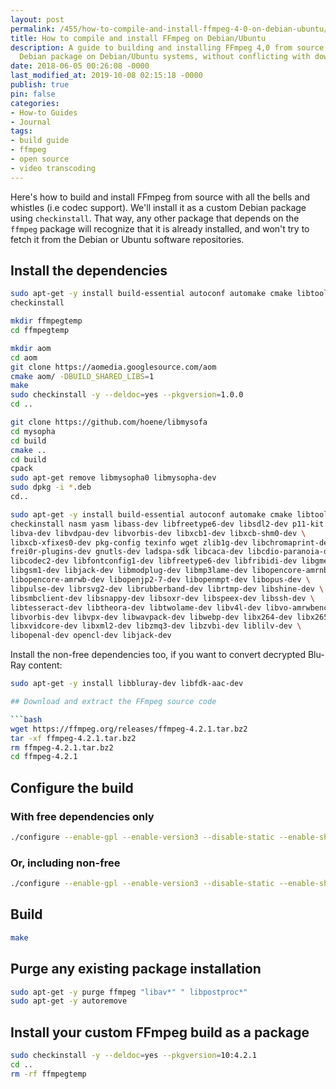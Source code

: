 ```yaml
---
layout: post
permalink: /455/how-to-compile-and-install-ffmpeg-4-0-on-debian-ubuntu/
title: How to compile and install FFmpeg on Debian/Ubuntu
description: A guide to building and installing FFmpeg 4,0 from source as a custom
  Debian package on Debian/Ubuntu systems, without conflicting with downstream dependencies
date: 2018-06-05 00:26:08 -0000
last_modified_at: 2019-10-08 02:15:18 -0000
publish: true
pin: false
categories:
- How-to Guides
- Journal
tags:
- build guide
- ffmpeg
- open source
- video transcoding
---
```

Here's how to build and install FFmpeg from source with all the bells and
whistles (i.e codec support).  We'll install it as a custom Debian package
using `checkinstall`. That way, any other package that depends on the `ffmpeg`
package will recognize that it is already installed, and won't try to fetch it
from the Debian or Ubuntu software repositories.

## Install the dependencies

```bash
sudo apt-get -y install build-essential autoconf automake cmake libtool git
checkinstall

mkdir ffmpegtemp
cd ffmpegtemp

mkdir aom
cd aom
git clone https://aomedia.googlesource.com/aom
cmake aom/ -DBUILD_SHARED_LIBS=1
make
sudo checkinstall -y --deldoc=yes --pkgversion=1.0.0
cd ..

git clone https://github.com/hoene/libmysofa
cd mysopha
cd build
cmake ..
cd build
cpack
sudo apt-get remove libmysopha0 libmysopha-dev
sudo dpkg -i *.deb
cd..

sudo apt-get -y install build-essential autoconf automake cmake libtool git \      
checkinstall nasm yasm libass-dev libfreetype6-dev libsdl2-dev p11-kit \           
libva-dev libvdpau-dev libvorbis-dev libxcb1-dev libxcb-shm0-dev \                 
libxcb-xfixes0-dev pkg-config texinfo wget zlib1g-dev libchromaprint-dev \         
frei0r-plugins-dev gnutls-dev ladspa-sdk libcaca-dev libcdio-paranoia-dev \        
libcodec2-dev libfontconfig1-dev libfreetype6-dev libfribidi-dev libgme-dev \      
libgsm1-dev libjack-dev libmodplug-dev libmp3lame-dev libopencore-amrnb-dev \      
libopencore-amrwb-dev libopenjp2-7-dev libopenmpt-dev libopus-dev \                
libpulse-dev librsvg2-dev librubberband-dev librtmp-dev libshine-dev \             
libsmbclient-dev libsnappy-dev libsoxr-dev libspeex-dev libssh-dev \               
libtesseract-dev libtheora-dev libtwolame-dev libv4l-dev libvo-amrwbenc-dev \      
libvorbis-dev libvpx-dev libwavpack-dev libwebp-dev libx264-dev libx265-dev \      
libxvidcore-dev libxml2-dev libzmq3-dev libzvbi-dev liblilv-dev \    
libopenal-dev opencl-dev libjack-dev
```

Install the non-free dependencies too, if you want to convert decrypted Blu-
Ray content:

```bash
sudo apt-get -y install libbluray-dev libfdk-aac-dev

## Download and extract the FFmpeg source code

```bash
wget https://ffmpeg.org/releases/ffmpeg-4.2.1.tar.bz2
tar -xf ffmpeg-4.2.1.tar.bz2
rm ffmpeg-4.2.1.tar.bz2
cd ffmpeg-4.2.1
```

## Configure the build

### With free dependencies only

```bash
./configure --enable-gpl --enable-version3 --disable-static --enable-shared --enable-small --enable-avisynth --enable-chromaprint --enable-frei0r --enable-gmp --enable-gnutls --enable-ladspa --enable-libaom --enable-libass --enable-libcaca --enable-libcdio --enable-libcodec2 --enable-libfontconfig --enable-libfreetype --enable-libfribidi --enable-libgme --enable-libgsm --enable-libjack --enable-libmodplug --enable-libmp3lame --enable-libopencore-amrnb --enable-libopencore-amrwb --enable-libopencore-amrwb --enable-libopenjpeg --enable-libopenmpt --enable-libopus --enable-libpulse --enable-librsvg --enable-librubberband --enable-librtmp --enable-libshine --enable-libsmbclient --enable-libsnappy --enable-libsoxr --enable-libspeex --enable-libssh --enable-libtesseract --enable-libtheora --enable-libtwolame --enable-libv4l2 --enable-libvo-amrwbenc --enable-libvorbis --enable-libvpx --enable-libwavpack --enable-libwebp --enable-libx264 --enable-libx265 --enable-libxvid --enable-libxml2 --enable-libzmq --enable-libzvbi --enable-lv2 --enable-libmysofa --enable-openal --enable-opencl --enable-opengl --enable-libdrm
```

### Or, including non-free

```bash
./configure --enable-gpl --enable-version3 --disable-static --enable-shared --enable-small --enable-avisynth --enable-chromaprint --enable-frei0r --enable-gmp --enable-gnutls --enable-ladspa --enable-libaom --enable-libass --enable-libcaca --enable-libcdio --enable-libcodec2 --enable-libfontconfig --enable-libfreetype --enable-libfribidi --enable-libgme --enable-libgsm --enable-libjack --enable-libmodplug --enable-libmp3lame --enable-libopencore-amrnb --enable-libopencore-amrwb --enable-libopencore-amrwb --enable-libopenjpeg --enable-libopenmpt --enable-libopus --enable-libpulse --enable-librsvg --enable-librubberband --enable-librtmp --enable-libshine --enable-libsnappy --enable-libsoxr --enable-libspeex --enable-libssh --enable-libtesseract --enable-libtheora --enable-libtwolame --enable-libv4l2 --enable-libvo-amrwbenc --enable-libvorbis --enable-libvpx --enable-libwavpack --enable-libwebp --enable-libx264 --enable-libx265 --enable-libxvid --enable-libxml2 --enable-libzmq --enable-libzvbi --enable-lv2 --enable-libmysofa --enable-openal --enable-opencl --enable-opengl --enable-libdrm --enable-nonfree --enable-libfdk-aac --enable-libbluray
```

## Build

```bash
make
```

## Purge any existing package installation

```bash
sudo apt-get -y purge ffmpeg "libav*" " libpostproc*"
sudo apt-get -y autoremove
```

## Install your custom FFmpeg build as a package

```bash
sudo checkinstall -y --deldoc=yes --pkgversion=10:4.2.1
cd ..
rm -rf ffmpegtemp
```
